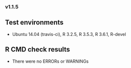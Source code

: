 
### v1.1.5

## Test environments

- Ubuntu 14.04 (travis-ci), R 3.2.5, R 3.5.3, R 3.6.1, R-devel

## R CMD check results

- There were no ERRORs or WARNINGs
